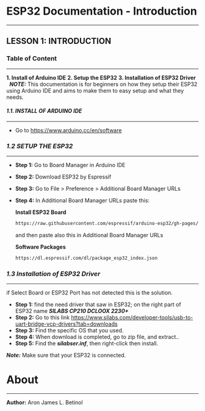 # ESP32 Documentation - Introduction
---

**LESSON 1: INTRODUCTION**
---
### Table of Content
---
**1. Install of Arduino IDE**
**2. Setup the ESP32**
**3. Installation of ESP32 Driver**
&nbsp;
***NOTE:*** This documentation is for beginners on how they setup their ESP32 using Arduino IDE and aims to make them to easy setup and what they needs.
#### *1.1. INSTALL OF ARDUINO IDE*
---
- Go to https://www.arduino.cc/en/software

### *1.2 SETUP THE ESP32*
---
- **Step 1:** Go to Board Manager in Arduino IDE
- **Step 2:** Download ESP32 by Espressif
- **Step 3:** Go to File > Preference > Additional Board Manager URLs
- **Step 4:** In Additional Board Manager URLs paste this:
   &nbsp;
  
    **Install ESP32 Board**
    ```md
    https://raw.githubusercontent.com/espressif/arduino-esp32/gh-pages/package_esp32_index.json
    ```
    and then paste also this in Additional Board Manager URLs
  
    **Software Packages**
    ```md
    https://dl.espressif.com/dl/package_esp32_index.json
    ```

### *1.3 Installation of ESP32 Driver*
---
if Select Board or ESP32 Port has not detected this is the solution.
- **Step 1:** find the need driver that saw in ESP32; on the right part of ESP32 name ***SILABS CP210 DCLOOX 2230+***
- **Step 2:** Go to this link https://www.silabs.com/developer-tools/usb-to-uart-bridge-vcp-drivers?tab=downloads
- **Step 3:** Find the specific OS that you used.
- **Step 4:** When download is completed, go to zip file, and extract..
- **Step 5:** Find the ***silabser.inf***, then right-click then install.

***Note:***
Make sure that your ESP32 is connected.

# About
---
**Author:** Aron James L. Betinol
